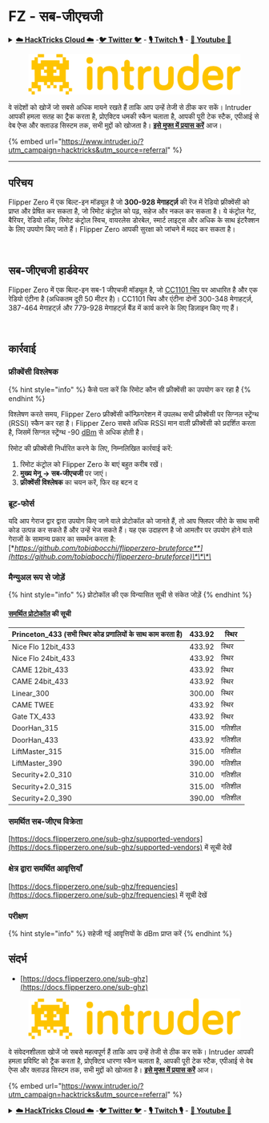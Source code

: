 # FZ - सब-जीएचजी

<details>

<summary><a href="https://cloud.hacktricks.xyz/pentesting-cloud/pentesting-cloud-methodology"><strong>☁️ HackTricks Cloud ☁️</strong></a> -<a href="https://twitter.com/hacktricks_live"><strong>🐦 Twitter 🐦</strong></a> - <a href="https://www.twitch.tv/hacktricks_live/schedule"><strong>🎙️ Twitch 🎙️</strong></a> - <a href="https://www.youtube.com/@hacktricks_LIVE"><strong>🎥 Youtube 🎥</strong></a></summary>

* क्या आप किसी **साइबर सुरक्षा कंपनी** में काम करते हैं? क्या आप अपनी **कंपनी को HackTricks में विज्ञापित करना** चाहते हैं? या क्या आपको **PEASS की नवीनतम संस्करण या HackTricks को पीडीएफ में डाउनलोड करने** की पहुंच चाहिए? [**सदस्यता योजनाएं**](https://github.com/sponsors/carlospolop) की जांच करें!
* [**The PEASS Family**](https://opensea.io/collection/the-peass-family) की खोज करें, हमारा विशेष [**NFT संग्रह**](https://opensea.io/collection/the-peass-family)
* [**आधिकारिक PEASS & HackTricks swag**](https://peass.creator-spring.com) प्राप्त करें
* [**💬**](https://emojipedia.org/speech-balloon/) [**Discord समूह**](https://discord.gg/hRep4RUj7f) या [**टेलीग्राम समूह**](https://t.me/peass) में **शामिल हों** या मुझे **Twitter** [**🐦**](https://github.com/carlospolop/hacktricks/tree/7af18b62b3bdc423e11444677a6a73d4043511e9/\[https:/emojipedia.org/bird/README.md)[**@carlospolopm**](https://twitter.com/hacktricks\_live)** का पालन करें**.
* **अपने हैकिंग ट्रिक्स को** [**hacktricks रेपो**](https://github.com/carlospolop/hacktricks) **और** [**hacktricks-cloud रेपो**](https://github.com/carlospolop/hacktricks-cloud) **में पीआर जमा करके** अपना योगदान दें।

</details>

<figure><img src="/.gitbook/assets/image (675).png" alt=""><figcaption></figcaption></figure>

वे संदेशों को खोजें जो सबसे अधिक मायने रखते हैं ताकि आप उन्हें तेजी से ठीक कर सकें। Intruder आपकी हमला सतह का ट्रैक करता है, प्रोएक्टिव धमकी स्कैन चलाता है, आपकी पूरी टेक स्टैक, एपीआई से वेब ऐप्स और क्लाउड सिस्टम तक, सभी मुद्दों को खोजता है। [**इसे मुफ्त में प्रयास करें**](https://www.intruder.io/?utm\_source=referral\&utm\_campaign=hacktricks) आज।

{% embed url="https://www.intruder.io/?utm_campaign=hacktricks&utm_source=referral" %}

***

## परिचय <a href="#kfpn7" id="kfpn7"></a>

Flipper Zero में एक बिल्ट-इन मॉड्यूल है जो **300-928 मेगाहर्ट्ज़** की रेंज में रेडियो फ्रीक्वेंसी को प्राप्त और प्रेषित कर सकता है, जो रिमोट कंट्रोल को पढ़, सहेज और नकल कर सकता है। ये कंट्रोल गेट, बैरियर, रेडियो लॉक, रिमोट कंट्रोल स्विच, वायरलेस डोरबेल, स्मार्ट लाइट्स और अधिक के साथ इंटरैक्शन के लिए उपयोग किए जाते हैं। Flipper Zero आपकी सुरक्षा को जांचने में मदद कर सकता है।

<figure><img src="../../../.gitbook/assets/image (3) (2) (1).png" alt=""><figcaption></figcaption></figure>

## सब-जीएचजी हार्डवेयर <a href="#kfpn7" id="kfpn7"></a>

Flipper Zero में एक बिल्ट-इन सब-1 जीएचजी मॉड्यूल है, जो [﻿](https://www.st.com/en/nfc/st25r3916.html#overview)﻿[CC1101 चिप](https://www.ti.com/lit/ds/symlink/cc1101.pdf) पर आधारित है और एक रेडियो एंटीना है (अधिकतम दूरी 50 मीटर है)। CC1101 चिप और एंटीना दोनों 300-348 मेगाहर्ट्ज़, 387-464 मेगाहर्ट्ज़ और 779-928 मेगाहर्ट्ज़ बैंड में कार्य करने के लिए डिज़ाइन किए गए हैं।

<figure><img src="../../../.gitbook/assets/image (1) (8) (1).png" alt=""><figcaption></figcaption></figure>

## कार्रवाई

### फ्रीक्वेंसी विश्लेषक

{% hint style="info" %}
कैसे पता करें कि रिमोट कौन सी फ्रीक्वेंसी का उपयोग कर रहा है
{% endhint %}

विश्लेषण करते समय, Flipper Zero फ्रीक्वेंसी कॉन्फ़िगरेशन में उपलब्ध सभी फ्रीक्वेंसी पर सिग्नल स्ट्रेंग्थ (RSSI) स्कैन कर रहा है। Flipper Zero सबसे अधिक RSSI मान वाली फ्रीक्वेंसी को प्रदर्शित करता है, जिसमें सिग्नल स्ट्रेंग्थ -90 [dBm](https://en.wikipedia.org/wiki/DBm) से अधिक होती है।

रिमोट की फ्रीक्वेंसी निर्धारित करने के लिए, निम्नलिखित कार्रवाई करें:

1. रिमोट कंट्रोल को Flipper Zero के बाएं बहुत करीब रखें।
2. **मुख्य मेनू** **→ सब-जीएचजी** पर जाएं।
3. **फ्रीक्वेंसी विश्लेषक** का चयन करें, फिर वह बटन द
### ब्रूट-फोर्स

यदि आप गेराज द्वार द्वारा उपयोग किए जाने वाले प्रोटोकॉल को जानते हैं, तो आप फ्लिपर जीरो के साथ सभी कोड उत्पन्न कर सकते हैं और उन्हें भेज सकते हैं। यह एक उदाहरण है जो आमतौर पर उपयोग होने वाले गेराजों के सामान्य प्रकार का समर्थन करता है: [**https://github.com/tobiabocchi/flipperzero-bruteforce**](https://github.com/tobiabocchi/flipperzero-bruteforce)\*\*\*\*

### मैन्युअल रूप से जोड़ें

{% hint style="info" %}
प्रोटोकॉल की एक विन्यासित सूची से संकेत जोड़ें
{% endhint %}

#### [समर्थित प्रोटोकॉल](https://docs.flipperzero.one/sub-ghz/add-new-remote) की सूची <a href="#3iglu" id="3iglu"></a>

| Princeton\_433 (सभी स्थिर कोड प्रणालियों के साथ काम करता है) | 433.92 | स्थिर   |
| --------------------------------------------------------------- | ------ | ------- |
| Nice Flo 12bit\_433                                             | 433.92 | स्थिर   |
| Nice Flo 24bit\_433                                             | 433.92 | स्थिर   |
| CAME 12bit\_433                                                 | 433.92 | स्थिर   |
| CAME 24bit\_433                                                 | 433.92 | स्थिर   |
| Linear\_300                                                     | 300.00 | स्थिर   |
| CAME TWEE                                                       | 433.92 | स्थिर   |
| Gate TX\_433                                                    | 433.92 | स्थिर   |
| DoorHan\_315                                                    | 315.00 | गतिशील |
| DoorHan\_433                                                    | 433.92 | गतिशील |
| LiftMaster\_315                                                 | 315.00 | गतिशील |
| LiftMaster\_390                                                 | 390.00 | गतिशील |
| Security+2.0\_310                                               | 310.00 | गतिशील |
| Security+2.0\_315                                               | 315.00 | गतिशील |
| Security+2.0\_390                                               | 390.00 | गतिशील |

### समर्थित सब-जीएच विक्रेता

[https://docs.flipperzero.one/sub-ghz/supported-vendors](https://docs.flipperzero.one/sub-ghz/supported-vendors) में सूची देखें

### क्षेत्र द्वारा समर्थित आवृत्तियाँ

[https://docs.flipperzero.one/sub-ghz/frequencies](https://docs.flipperzero.one/sub-ghz/frequencies) में सूची देखें

### परीक्षण

{% hint style="info" %}
सहेजी गई आवृत्तियों के dBm प्राप्त करें
{% endhint %}

## संदर्भ

* [https://docs.flipperzero.one/sub-ghz](https://docs.flipperzero.one/sub-ghz)

<figure><img src="/.gitbook/assets/image (675).png" alt=""><figcaption></figcaption></figure>

वे संवेदनशीलता खोजें जो सबसे महत्वपूर्ण हैं ताकि आप उन्हें तेजी से ठीक कर सकें। Intruder आपकी हमला प्रविष्टि को ट्रैक करता है, प्रोएक्टिव धारणा स्कैन चलाता है, आपकी पूरी टेक स्टैक, एपीआई से वेब ऐप्स और क्लाउड सिस्टम तक, सभी मुद्दों को खोजता है। [**इसे मुफ्त में प्रयास करें**](https://www.intruder.io/?utm\_source=referral\&utm\_campaign=hacktricks) आज।

{% embed url="https://www.intruder.io/?utm_campaign=hacktricks&utm_source=referral" %}


<details>

<summary><a href="https://cloud.hacktricks.xyz/pentesting-cloud/pentesting-cloud-methodology"><strong>☁️ HackTricks Cloud ☁️</strong></a> -<a href="https://twitter.com/hacktricks_live"><strong>🐦 Twitter 🐦</strong></a> - <a href="https://www.twitch.tv/hacktricks_live/schedule"><strong>🎙️ Twitch 🎙️</strong></a> - <a href="https://www.youtube.com/@hacktricks_LIVE"><strong>🎥 Youtube 🎥</strong></a></summary>

* क्या आप **साइबर सुरक्षा कंपनी** में काम करते हैं? क्या आप अपनी कंपनी को **HackTricks में विज्ञापित** देखना चाहते हैं? या क्या आपको **PEASS की नवीनतम संस्करण या HackTricks को PDF में डाउनलोड करने का उपयोग** करने की अनुमति चाहिए? [**सदस्यता योजनाएं**](https://github.com/sponsors/carlospolop) की जांच करें!
* [**The PEASS Family**](https://opensea.io/collection/the-peass-family) की खोज करें, हमारा विशेष [**NFT**](https://opensea.io/collection/the-peass-family) संग्रह
* [**आधिकारिक PEASS & HackTricks swag**](https://peass.creator-spring.com) प्राप्त करें
* [**💬**](https://emojipedia.org/speech-balloon/) [**Discord समूह**](https://discord.gg/hRep4RUj7f) या [**टेलीग्राम समूह**](https://t.me/peass) में **शामिल हों** या मुझे **ट्विटर** [**🐦**](https://github.com/carlospolop/hacktricks/tree/7af18b62b3bdc423e11444677a6a73d4043511e9/\[https:/emojipedia.org/bird/README.md)[**@carlospolopm**](https://twitter.com/hacktricks\_live)** का** **अनुसरण करें।**
* **अपने हैकिंग ट्रिक्स साझा करें, PRs के माध्यम से** [**hacktricks repo**](https://github.com/carlospolop/hacktricks) **और** [**hacktricks-cloud repo**](https://github.com/carlospolop/hacktricks-cloud) **को सबमिट करके।**

</details>
